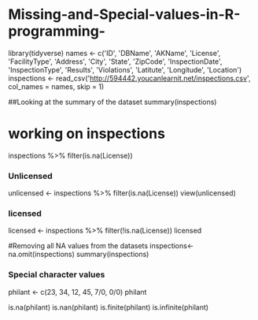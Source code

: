 # Missing-and-Special-values-in-R-programming-

library(tidyverse)
names <- c('ID', 'DBName', 'AKName', 'License', 'FacilityType', 'Address', 
           'City', 'State', 'ZipCode', 'InspectionDate', 'InspectionType', 
           'Results', 'Violations', 'Latitute', 'Longitude', 'Location') 
inspections <- read_csv('http://594442.youcanlearnit.net/inspections.csv', 
                        col_names = names, skip = 1)


##Looking at the summary of the dataset
summary(inspections)

# working on inspections 
inspections %>% filter(is.na(License))

### Unlicensed 
unlicensed <- inspections %>% filter(is.na(License))
view(unlicensed)

### licensed 
licensed <- inspections %>% filter(!is.na(License))
licensed

#Removing all NA values from the datasets
inspections<- na.omit(inspections)
summary(inspections)

### Special character values 
philant <- c(23, 34, 12, 45, 7/0, 0/0)
philant

is.na(philant)
is.nan(philant)
is.finite(philant)
is.infinite(philant)
